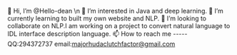 👋 Hi, I’m @Hello-dean \n
👀 I’m interested in Java and deep learning.
🌱 I’m currently learning to built my own website and NLP.
💞️ I’m looking to collaborate on NLP.I am working on a project to convert natural language to IDL interface description language.
📫 How to reach me ----- QQ:294372737 email:majorhudaclutchfactor@gmail.com 
